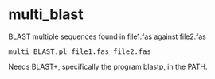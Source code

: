 # multi_blast
BLAST multiple sequences found in file1.fas against file2.fas
<pre>
multi_BLAST.pl file1.fas file2.fas
</pre>

Needs BLAST+, specifically the program blastp, in the PATH.
